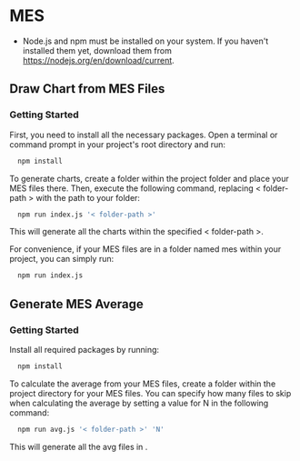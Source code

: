 # MES

- Node.js and npm must be installed on your system. If you haven't installed them yet, download them from https://nodejs.org/en/download/current.


## Draw Chart from MES Files

### Getting Started

First, you need to install all the necessary packages. Open a terminal or command prompt in your project's root directory and run:

```bash
  npm install
```

To generate charts, create a folder within the project folder and place your MES files there. Then, execute the following command, replacing < folder-path > with the path to your folder:

```bash
  npm run index.js '< folder-path >'
```

This will generate all the charts within the specified < folder-path >.

For convenience, if your MES files are in a folder named mes within your project, you can simply run:

```bash
  npm run index.js
```


## Generate MES Average

### Getting Started

Install all required packages by running:

```bash
  npm install
```

To calculate the average from your MES files, create a folder within the project directory for your MES files. You can specify how many files to skip when calculating the average by setting a value for N in the following command:

```bash
  npm run avg.js '< folder-path >' 'N'
```

This will generate all the avg files in <folder-name>.
